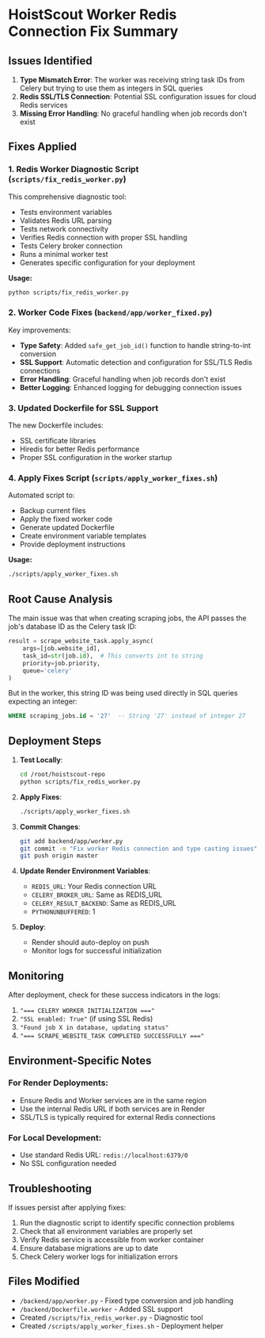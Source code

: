 # HoistScout Worker Redis Connection Fix Summary

## Issues Identified

1. **Type Mismatch Error**: The worker was receiving string task IDs from Celery but trying to use them as integers in SQL queries
2. **Redis SSL/TLS Connection**: Potential SSL configuration issues for cloud Redis services
3. **Missing Error Handling**: No graceful handling when job records don't exist

## Fixes Applied

### 1. Redis Worker Diagnostic Script (`scripts/fix_redis_worker.py`)

This comprehensive diagnostic tool:
- Tests environment variables
- Validates Redis URL parsing
- Tests network connectivity
- Verifies Redis connection with proper SSL handling
- Tests Celery broker connection
- Runs a minimal worker test
- Generates specific configuration for your deployment

**Usage:**
```bash
python scripts/fix_redis_worker.py
```

### 2. Worker Code Fixes (`backend/app/worker_fixed.py`)

Key improvements:
- **Type Safety**: Added `safe_get_job_id()` function to handle string-to-int conversion
- **SSL Support**: Automatic detection and configuration for SSL/TLS Redis connections
- **Error Handling**: Graceful handling when job records don't exist
- **Better Logging**: Enhanced logging for debugging connection issues

### 3. Updated Dockerfile for SSL Support

The new Dockerfile includes:
- SSL certificate libraries
- Hiredis for better Redis performance
- Proper SSL configuration in the worker startup

### 4. Apply Fixes Script (`scripts/apply_worker_fixes.sh`)

Automated script to:
- Backup current files
- Apply the fixed worker code
- Generate updated Dockerfile
- Create environment variable templates
- Provide deployment instructions

**Usage:**
```bash
./scripts/apply_worker_fixes.sh
```

## Root Cause Analysis

The main issue was that when creating scraping jobs, the API passes the job's database ID as the Celery task ID:

```python
result = scrape_website_task.apply_async(
    args=[job.website_id],
    task_id=str(job.id),  # This converts int to string
    priority=job.priority,
    queue='celery'
)
```

But in the worker, this string ID was being used directly in SQL queries expecting an integer:

```sql
WHERE scraping_jobs.id = '27'  -- String '27' instead of integer 27
```

## Deployment Steps

1. **Test Locally**:
   ```bash
   cd /root/hoistscout-repo
   python scripts/fix_redis_worker.py
   ```

2. **Apply Fixes**:
   ```bash
   ./scripts/apply_worker_fixes.sh
   ```

3. **Commit Changes**:
   ```bash
   git add backend/app/worker.py
   git commit -m "Fix worker Redis connection and type casting issues"
   git push origin master
   ```

4. **Update Render Environment Variables**:
   - `REDIS_URL`: Your Redis connection URL
   - `CELERY_BROKER_URL`: Same as REDIS_URL
   - `CELERY_RESULT_BACKEND`: Same as REDIS_URL
   - `PYTHONUNBUFFERED`: 1

5. **Deploy**:
   - Render should auto-deploy on push
   - Monitor logs for successful initialization

## Monitoring

After deployment, check for these success indicators in the logs:

1. `"=== CELERY WORKER INITIALIZATION ==="`
2. `"SSL enabled: True"` (if using SSL Redis)
3. `"Found job X in database, updating status"`
4. `"=== SCRAPE_WEBSITE_TASK COMPLETED SUCCESSFULLY ==="`

## Environment-Specific Notes

### For Render Deployments:
- Ensure Redis and Worker services are in the same region
- Use the internal Redis URL if both services are in Render
- SSL/TLS is typically required for external Redis connections

### For Local Development:
- Use standard Redis URL: `redis://localhost:6379/0`
- No SSL configuration needed

## Troubleshooting

If issues persist after applying fixes:

1. Run the diagnostic script to identify specific connection problems
2. Check that all environment variables are properly set
3. Verify Redis service is accessible from worker container
4. Ensure database migrations are up to date
5. Check Celery worker logs for initialization errors

## Files Modified

- `/backend/app/worker.py` - Fixed type conversion and job handling
- `/backend/Dockerfile.worker` - Added SSL support
- Created `/scripts/fix_redis_worker.py` - Diagnostic tool
- Created `/scripts/apply_worker_fixes.sh` - Deployment helper
